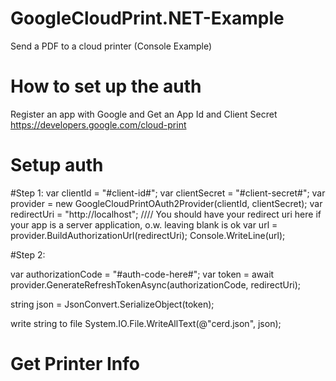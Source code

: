 # GoogleCloudPrint.NET-Example
Send a PDF to a cloud printer (Console Example)


# How to set up the auth 

Register an app with Google and Get an App Id and Client Secret
https://developers.google.com/cloud-print


# Setup auth

#Step 1:
var clientId = "#client-id#";
var clientSecret = "#client-secret#";
var provider = new GoogleCloudPrintOAuth2Provider(clientId, clientSecret);
var redirectUri = "http://localhost";
//// You should have your redirect uri here if your app is a server application, o.w. leaving blank is ok
var url = provider.BuildAuthorizationUrl(redirectUri);
Console.WriteLine(url);

#Step 2:

var authorizationCode = "#auth-code-here#";
var token = await provider.GenerateRefreshTokenAsync(authorizationCode, redirectUri);

string json = JsonConvert.SerializeObject(token);

write string to file
System.IO.File.WriteAllText(@"cerd.json", json);	



# Get Printer Info


